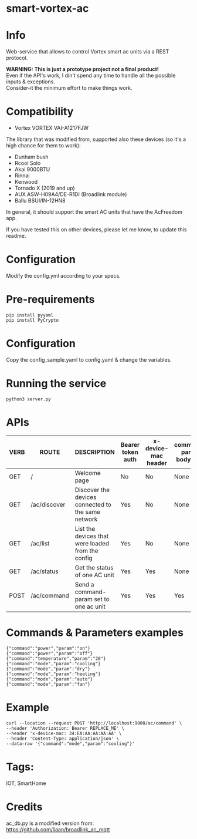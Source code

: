 # smart-vortex-ac

# Info
Web-service that allows to control Vortex smart ac units via a REST protocol.

**WARNING: This is just a prototype project not a final product!**<br>
Even if the API's work, 
I din't spend any time to handle all the possible inputs & exceptions.   
Consider-it the minimum effort to make things work. 

# Compatibility
 - Vortex VORTEX VAI-A1217FJW
 
The library that was modified from, supported also these devices (so it's a high chance for them to work):
 - Dunham bush
 - Rcool Solo
 - Akai 9000BTU
 - Rinnai
 - Kenwood
 - Tornado X (2019 and up)
 - AUX ASW-H09A4/DE-R1DI (Broadlink module)
 - Ballu BSUI/IN-12HN8 

In general, it should support the smart AC units that have the AcFreedom app. 

If you have tested this on other devices, please let me know, to update this readme.

# Configuration
Modify the config.yml according to your specs.

# Pre-requirements
```
pip install pyyaml
pip install PyCrypto
```

# Configuration
Copy the config_sample.yaml to config.yaml & change the variables. 

# Running the service
```
python3 server.py
```

# APIs

| VERB | ROUTE | DESCRIPTION | Bearer token auth | x-device-mac header | command-param body json | 
| ---- | ----- | ----------- | ----------------- | ------------------- | ---- |
| GET | / | Welcome page | No | No | None | 
| GET | /ac/discover | Discover the devices connected to the same network | Yes | No | None |
| GET | /ac/list | List the devices that were loaded from the config | Yes | No | None |
| GET | /ac/status | Get the status of one AC unit | Yes | Yes | None
| POST | /ac/command | Send a command-param set to one ac unit | Yes | Yes | Yes

# Commands & Parameters examples 
```
{"command":"power","param":"on"}
{"command":"power","param":"off"}
{"command":"temperature","param":"20"}
{"command":"mode","param":"cooling"}
{"command":"mode","param":"dry"}
{"command":"mode","param":"heating"}
{"command":"mode","param":"auto"}
{"command":"mode","param":"fan"}
```

# Example 
```
curl --location --request POST 'http://localhost:9000/ac/command' \
--header 'Authorization: Bearer REPLACE_ME' \
--header 'x-device-mac: 34:EA:AA:AA:AA:AA' \
--header 'Content-Type: application/json' \
--data-raw '{"command":"mode","param":"cooling"}'
```

# Tags: 
IOT, SmartHome

# Credits
ac_db.py is a modified version from: https://github.com/liaan/broadlink_ac_mqtt
